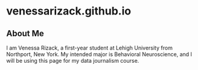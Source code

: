 # venessarizack.github.io
## About Me
I am Venessa Rizack, a first-year student at Lehigh University from Northport, New York. My intended major is Behavioral Neuroscience, and I will be using this page for my data journalism course.
